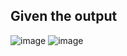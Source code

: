 ## Given the output

![image](https://user-images.githubusercontent.com/69079580/114988289-c9636100-9eb3-11eb-89f4-ccda772c7baa.png)
![image](https://user-images.githubusercontent.com/69079580/114988305-cf594200-9eb3-11eb-91c5-3ed5f4b0fdc0.png)
